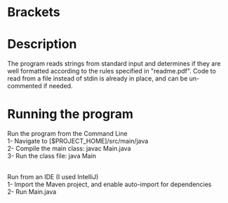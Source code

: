 # Brackets

# Description

The program reads strings from standard input and determines if they are well formatted according to the rules specified in "readme.pdf".
Code to read from a file instead of stdin is already in place, and can be un-commented if needed.

# Running the program

Run the program from the Command Line<br/>
1- Navigate to [$PROJECT_HOME]/src/main/java<br/>
2- Compile the main class: javac Main.java<br/>
3- Run the class file: java Main<br/><br/>

Run from an IDE (I used IntelliJ)<br/>
1- Import the Maven project, and enable auto-import for dependencies<br/>
2- Run Main.java<br/>
